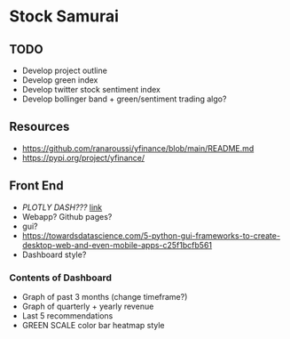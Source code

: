 # Stock Samurai
## TODO 
- Develop project outline
- Develop green index
- Develop twitter stock sentiment index
- Develop bollinger band + green/sentiment trading algo?


## Resources
- https://github.com/ranaroussi/yfinance/blob/main/README.md 
- https://pypi.org/project/yfinance/


## Front End
- *PLOTLY DASH???* [link](https://towardsdatascience.com/how-to-build-a-web-based-app-in-50-lines-of-code-using-plotly-and-dash-3953f039b217)
- Webapp? Github pages?
- gui? 
- https://towardsdatascience.com/5-python-gui-frameworks-to-create-desktop-web-and-even-mobile-apps-c25f1bcfb561
- Dashboard style?


### Contents of Dashboard
- Graph of past 3 months (change timeframe?)
- Graph of quarterly + yearly revenue 
- Last 5 recommendations
- GREEN SCALE color bar heatmap style